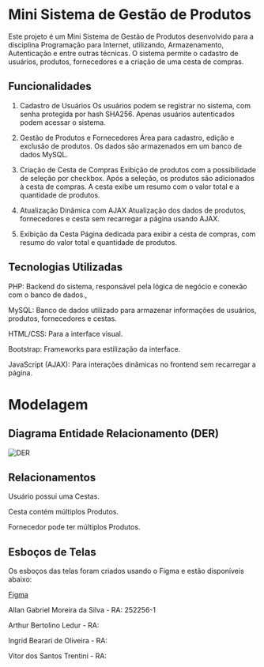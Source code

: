 # Mini Sistema de Gestão de Produtos

Este projeto é um Mini Sistema de Gestão de Produtos desenvolvido para a disciplina Programação para Internet, utilizando, Armazenamento, Autenticação e entre outras técnicas. O sistema permite o cadastro de usuários, produtos, fornecedores e a criação de uma cesta de compras.

## Funcionalidades

1. Cadastro de Usuários
Os usuários podem se registrar no sistema, com senha protegida por hash SHA256.
Apenas usuários autenticados podem acessar o sistema.

2. Gestão de Produtos e Fornecedores
Área para cadastro, edição e exclusão de produtos.
Os dados são armazenados em um banco de dados MySQL.

3. Criação de Cesta de Compras
Exibição de produtos com a possibilidade de seleção por checkbox.
Após a seleção, os produtos são adicionados à cesta de compras.
A cesta exibe um resumo com o valor total e a quantidade de produtos.

4. Atualização Dinâmica com AJAX
Atualização dos dados de produtos, fornecedores e cesta sem recarregar a página usando AJAX.

5. Exibição da Cesta
Página dedicada para exibir a cesta de compras, com resumo do valor total e quantidade de produtos.

## Tecnologias Utilizadas

PHP: Backend do sistema, responsável pela lógica de negócio e conexão com o banco de dados.,

MySQL: Banco de dados utilizado para armazenar informações de usuários, produtos, fornecedores e cestas.

HTML/CSS: Para a interface visual.

Bootstrap: Frameworks para estilização da interface.

JavaScript (AJAX): Para interações dinâmicas no frontend sem recarregar a página.

# Modelagem
## Diagrama Entidade Relacionamento (DER)
<img src="assets/DER mini sistema de gestão de produtos.png" alt="DER">

## Relacionamentos
Usuário possui uma Cestas.

Cesta contém múltiplos Produtos.

Fornecedor pode ter múltiplos Produtos.

## Esboços de Telas

Os esboços das telas foram criados usando o Figma e estão disponíveis abaixo:

[Figma](https://www.figma.com/design/7ZEeWRXvMNl7MWIOLnfNed/Trabalho-pelgrin?node-id=0-1&node-type=canvas&t=6h9z0X4QWHVVhItG-0)

Allan Gabriel Moreira da Silva - RA: 252256-1

Arthur Bertolino Ledur - RA:

Ingrid Bearari de Oliveira - RA:

Vitor dos Santos Trentini - RA:
